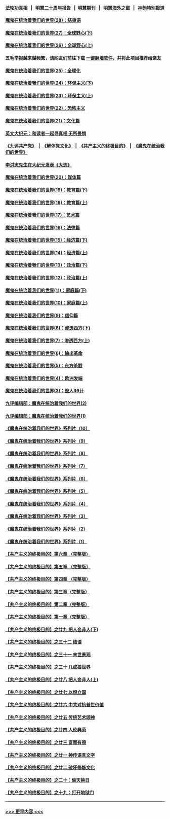 #### [法轮功真相](https://github.com/gfw-breaker/truth/blob/master/README.md?t=0) &nbsp;&nbsp;|&nbsp;&nbsp; [明慧二十周年报告](https://github.com/gfw-breaker/mh-reports/blob/master/README.md?t=0) &nbsp;&nbsp;|&nbsp;&nbsp;[明慧期刊](https://github.com/gfw-breaker/mh-qikan) &nbsp;&nbsp;|&nbsp;&nbsp; [明慧海外之窗](https://github.com/gfw-breaker/mh-news/blob/master/README.md?t=0) &nbsp;&nbsp;|&nbsp;&nbsp; [神韵特别报道](https://github.com/gfw-breaker/mh-news/blob/master/shenyun.md?t=0)
#### [魔鬼在统治着我们的世界(28)：结束语](../pages/nsc422/n10936246.md?t=07032001) 
#### [魔鬼在统治着我们的世界(27)：全球野心(下)](../pages/nsc422/n10928319.md?t=07032001) 
#### [魔鬼在统治着我们的世界(26)：全球野心(上)](../pages/nsc422/n10900318.md?t=07032001) 
#### 五毛举报越来越频繁，请网友们前往下载 [一键翻墙软件](https://github.com/gfw-breaker/ssr-accounts)，并将此项目推荐给亲友
#### [魔鬼在统治着我们的世界(25)：全球化](../pages/nsc422/n10788205.md?t=07032001) 
#### [魔鬼在统治着我们的世界(24)：环保主义(下)](../pages/nsc422/n10695307.md?t=07032001) 
#### [魔鬼在统治着我们的世界(23)：环保主义(上)](../pages/nsc422/n10688613.md?t=07032001) 
#### [魔鬼在统治着我们的世界(22)：恐怖主义](../pages/nsc422/n10614727.md?t=07032001) 
#### [魔鬼在统治着我们的世界(21)：文化篇](../pages/nsc422/n10597706.md?t=07032001) 
#### [英文大纪元：和读者一起寻真相 无所畏惧](../pages/nsc422/n12542027.md?t=07032001) 
#### [《九评共产党》](https://github.com/begood0513/9ping.md/blob/master/README.md) &nbsp;|&nbsp; [《解体党文化》](../../../../jtdwh.md/blob/master/README.md)  &nbsp;|&nbsp; [《共产主义的终极目的》](../../../../gczydzjmd.md/blob/master/README.md) &nbsp;|&nbsp; [《魔鬼在统治我们的世界》](../../../../mgztzwmdsj.md/blob/master/README.md) 
#### [李洪志先生在大纪元发表《大选》](../pages/nsc422/n12534746.md?t=07032001) 
#### [魔鬼在统治着我们的世界(20)：媒体篇](../pages/nsc422/n10586579.md?t=07032001) 
#### [魔鬼在统治着我们的世界(19)：教育篇(下)](../pages/nsc422/n10564808.md?t=07032001) 
#### [魔鬼在统治着我们的世界(18)：教育篇(上)](../pages/nsc422/n10526970.md?t=07032001) 
#### [魔鬼在统治着我们的世界(17)：艺术篇](../pages/nsc422/n10499093.md?t=07032001) 
#### [魔鬼在统治着我们的世界(16)：法律篇](../pages/nsc422/n10485969.md?t=07032001) 
#### [魔鬼在统治着我们的世界(15)：经济篇(下)](../pages/nsc422/n10469975.md?t=07032001) 
#### [魔鬼在统治着我们的世界(14)：经济篇(上)](../pages/nsc422/n10457370.md?t=07032001) 
#### [魔鬼在统治着我们的世界(13)：政治篇(下)](../pages/nsc422/n10448270.md?t=07032001) 
#### [魔鬼在统治着我们的世界(12)：政治篇(上)](../pages/nsc422/n10444576.md?t=07032001) 
#### [魔鬼在统治着我们的世界(11)：家庭篇(下)](../pages/nsc422/n10440961.md?t=07032001) 
#### [魔鬼在统治着我们的世界(10)：家庭篇(上)](../pages/nsc422/n10435448.md?t=07032001) 
#### [魔鬼在统治着我们的世界(9)：信仰篇](../pages/nsc422/n10432159.md?t=07032001) 
#### [魔鬼在统治着我们的世界(8)：渗透西方(下)](../pages/nsc422/n10429603.md?t=07032001) 
#### [魔鬼在统治着我们的世界(7)：渗透西方(上)](../pages/nsc422/n10426013.md?t=07032001) 
#### [魔鬼在统治着我们的世界(6)：输出革命](../pages/nsc422/n10421536.md?t=07032001) 
#### [魔鬼在统治着我们的世界(5)：东方杀戮](../pages/nsc422/n10417707.md?t=07032001) 
#### [魔鬼在统治着我们的世界(4)：欧洲发端](../pages/nsc422/n10414890.md?t=07032001) 
#### [魔鬼在统治着我们的世界(3)：毁人36计](../pages/nsc422/n10411583.md?t=07032001) 
#### [九评编辑部：魔鬼在统治着我们的世界(2)](../pages/nsc422/n10410036.md?t=07032001) 
#### [九评编辑部：魔鬼在统治着我们的世界(1)](../pages/nsc422/n10406825.md?t=07032001) 
#### [《魔鬼在统治着我们的世界》系列片（10）](../pages/nsc422/n12292670.md?t=07032001) 
#### [《魔鬼在统治着我们的世界》系列片（9）](../pages/nsc422/n12290859.md?t=07032001) 
#### [《魔鬼在统治着我们的世界》系列片（8）](../pages/nsc422/n12287445.md?t=07032001) 
#### [《魔鬼在统治着我们的世界》系列片（7）](../pages/nsc422/n12283425.md?t=07032001) 
#### [《魔鬼在统治着我们的世界》系列片（6）](../pages/nsc422/n12282314.md?t=07032001) 
#### [《魔鬼在统治着我们的世界》系列片（5）](../pages/nsc422/n12281419.md?t=07032001) 
#### [《魔鬼在统治着我们的世界》系列片（4）](../pages/nsc422/n12274024.md?t=07032001) 
#### [《魔鬼在统治着我们的世界》系列片（3）](../pages/nsc422/n12271322.md?t=07032001) 
#### [《魔鬼在统治着我们的世界》系列片（2）](../pages/nsc422/n12269049.md?t=07032001) 
#### [《魔鬼在统治着我们的世界》系列片（1）](../pages/nsc422/n12267575.md?t=07032001) 
#### [【共产主义的终极目的】第六章 （完整版）](../pages/nsc422/n11428913.md?t=07032001) 
#### [【共产主义的终极目的】第五章 （完整版）](../pages/nsc422/n11428912.md?t=07032001) 
#### [【共产主义的终极目的】第四章 （完整版）](../pages/nsc422/n11428907.md?t=07032001) 
#### [【共产主义的终极目的】第三章（完整版）](../pages/nsc422/n11428848.md?t=07032001) 
#### [【共产主义的终极目的】第二章（完整版）](../pages/nsc422/n11428831.md?t=07032001) 
#### [【共产主义的终极目的】第一章（完整版）](../pages/nsc422/n11417651.md?t=07032001) 
#### [【共产主义的终极目的】之廿九 把人变非人(下)](../pages/nsc422/n11344140.md?t=07032001) 
#### [【共产主义的终极目的】之三十二 结语](../pages/nsc422/n11360535.md?t=07032001) 
#### [【共产主义的终极目的】之三十一 末世景观](../pages/nsc422/n11351129.md?t=07032001) 
#### [【共产主义的终极目的】之三十 几成狼世界](../pages/nsc422/n11348280.md?t=07032001) 
#### [【共产主义的终极目的】之廿八 把人变非人(上)](../pages/nsc422/n11340492.md?t=07032001) 
#### [【共产主义的终极目的】之廿七 以恨立国](../pages/nsc422/n11336944.md?t=07032001) 
#### [【共产主义的终极目的】之廿六 中共对抗普世价值](../pages/nsc422/n11324785.md?t=07032001) 
#### [【共产主义的终极目的】之廿五 传统艺术颂神](../pages/nsc422/n11296396.md?t=07032001) 
#### [【共产主义的终极目的】之廿四 人伦典范](../pages/nsc422/n11296397.md?t=07032001) 
#### [【共产主义的终极目的】之廿三 富而有德](../pages/nsc422/n11283598.md?t=07032001) 
#### [【共产主义的终极目的】之廿一 神传语言文字](../pages/nsc422/n11263265.md?t=07032001) 
#### [【共产主义的终极目的】之廿二 破坏修炼文化](../pages/nsc422/n11245728.md?t=07032001) 
#### [【共产主义的终极目的】之二十：偷天换日](../pages/nsc422/n11238846.md?t=07032001) 
#### [【共产主义的终极目的】之十九：打开地狱门](../pages/nsc422/n11206376.md?t=07032001) 

----
#### [ >>> 更早内容 <<< ](../indexes/nsc422-earlier.md)
